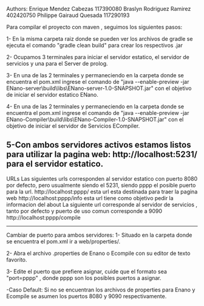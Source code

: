 Authors:
		Enrique Mendez Cabezas 117390080
		Braslyn Rodriguez Ramirez 402420750
		Philippe Gairaud Quesada 117290193

Para compilar el proyecto con maven , seguimos los siguientes pasos:

1- En la misma carpeta raiz donde se pueden ver los archivos de gradle
se ejecuta el comando "gradle clean build" para crear los
respectivos .jar

2- Ocupamos 3 terminales para iniciar el servidor estatico, el servidor de servicios
y una para el Server de prolog.

3- En una de las 2 terminales y permaneciendo en la carpeta donde 
se encuentra el pom.xml ingrese el comando de 
"java --enable-preview -jar ENano-server\build\libs\ENano-server-1.0-SNAPSHOT.jar"
con el objetivo de iniciar el servidor estatico ENano.

4- En una de las 2 terminales y permaneciendo en la carpeta donde 
se encuentra el pom.xml ingrese el comando de 
"java --enable-preview -jar ENano-Compiler\build\libs\ENano-Compiler-1.0-SNAPSHOT.jar"
con el objetivo de iniciar el servidor de Servicios ECompiler.

5-Con ambos servidores activos estamos listos para utilizar la pagina web:
http://localhost:5231/ para el servidor estatico.
--------------------------------------------------------------------------------------------
URLs
Las siguientes urls corresponden al servidor estatico con puerto 8080 por defecto, pero
usualmente siendo el 5231, siendo pppp el posible puerto para la url.
http://localhost:pppp/ esta url esta destinada para traer la pagina web
http://localhost:pppp/info esta url tiene como objetivo pedir la informacion del about
La siguiente url corresponde al servidor de servicios , tanto por defecto y puerto de uso 
comun corresponde a 9090
http://localhost:pppp/compile 

--------------------------------------------------------------------------------------------
Cambiar de puerto para ambos servidores:
1- Situado en la carpeta donde se encuentra el pom.xml ir a web/properties/.

2- Abra el archivo .properties de Enano o Ecompile con su editor de texto favorito.

3- Edite el puerto que prefiere asignar, cuide que el formato sea "port=pppp" , donde pppp
son los posibles puertos a asignar.

-Caso Default:
 Si no se encuentran los archivos de properties para Enano y Ecompile se asumen
 los puertos 8080 y 9090 respectivamente.
